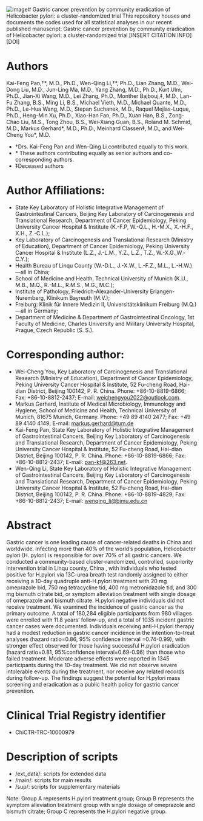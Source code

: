 ![image](https://github.com/PUCI-EPI/GC_PREV_HP_CRT/assets/171912045/939fc9d8-6e08-490d-ae67-26835a186f1c)# Gastric cancer prevention by community eradication of Helicobacter pylori: a cluster-randomized trial
This repository houses and documents the codes used for all statistical analyses in our recent published manuscript: Gastric cancer prevention by community eradication of Helicobacter pylori: a cluster-randomized trial [INSERT CITATION INFO][DOI]



# Authors
Kai-Feng Pan,†\*, M.D., Ph.D., Wen-Qing Li,†\*, Ph.D., Lian Zhang, M.D., Wei-Dong Liu, M.D., Jun-Ling Ma, M.D., Yang Zhang, M.D., Ph.D., Kurt Ulm, Ph.D., Jian-Xi Wang, M.D., Lei Zhang, Ph.D., Monther Bajbouj,‡, M.D., Lan-Fu Zhang, B.S., Ming Li, B.S., Michael Vieth, M.D., Michael Quante, M.D., Ph.D., Le-Hua Wang, M.D., Stepan Suchanek, M.D., Raquel Mejías-Luque, Ph.D., Heng-Min Xu, Ph.D., Xiao-Han Fan, Ph.D., Xuan Han, B.S., Zong-Chao Liu, M.S., Tong Zhou, B.S., Wei-Xiang Guan, B.S., Roland M. Schmid, M.D., Markus Gerhard*, M.D., Ph.D., Meinhard Classen‡, M.D., and Wei-Cheng You*, M.D.


- †Drs. Kai-Feng Pan and Wen-Qing Li contributed equally to this work.  
- \* These authors contributing equally as senior authors and co-corresponding authors. 
- ‡Deceased authors


# Author Affiliations: 
- State Key Laboratory of Holistic Integrative Management of Gastrointestinal Cancers, Beijing Key Laboratory of Carcinogenesis and Translational Research, Department of Cancer Epidemiology, Peking University Cancer Hospital & Institute (K.-F.P, W.-Q.L., H.-M.X., X.-H.F., X.H., Z.-C.L.);
- Key Laboratory of Carcinogenesis and Translational Research (Ministry of Education), Department of Cancer Epidemiology, Peking University Cancer Hospital & Institute (L.Z., J.-L.M., Y.Z., L.Z., T.Z., W.-X.G.,W.-C.Y.);
- Health Bureau of Linqu County (W.-D.L., J.-X.W., L.-F.Z., M.L., L.-H.W.) —all in China;
- School of Medicine and Health, Technical University of Munich (K.U., M.B., M.Q., R.-M.L., R.M.S., M.G., M.C.);
- Institute of Pathology, Friedrich-Alexander-University Erlangen-Nuremberg, Klinikum Bayreuth (M.V.);
- Freiburg: Klinik für Innere Medizin II, Universitätsklinikum Freiburg (M.Q.) —all in Germany;
- Department of Medicine & Department of Gastrointestinal Oncology, 1st Faculty of Medicine, Charles University and Military University Hospital, Prague, Czech Republic (S. S.).

# Corresponding author:
- Wei-Cheng You, Key Laboratory of Carcinogenesis and Translational Research (Ministry of Education), Department of Cancer Epidemiology, Peking University Cancer Hospital & Institute, 52 Fu-cheng Road, Hai-dian District, Beijing 100142, P. R. China. Phone: +86-10-8819-6866; Fax: +86-10-8812-2437; E-mail: weichengyou2022@outlook.com.
- Markus Gerhard, Institute of Medical Microbiology, Immunology and Hygiene, School of Medicine and Health, Technical University of Munich, 81675 Munich, Germany. Phone: +49 89 4140 2477; Fax: +49 89 4140 4149; E-mail: markus.gerhard@tum.de
- Kai-Feng Pan, State Key Laboratory of Holistic Integrative Management of Gastrointestinal Cancers, Beijing Key Laboratory of Carcinogenesis and Translational Research, Department of Cancer Epidemiology, Peking University Cancer Hospital & Institute, 52 Fu-cheng Road, Hai-dian District, Beijing 100142, P. R. China. Phone: +86-10-8819-6866; Fax: +86-10-8812-2437; E-mail: pan-kf@263.net.
- Wen-Qing Li, State Key Laboratory of Holistic Integrative Management of Gastrointestinal Cancers, Beijing Key Laboratory of Carcinogenesis and Translational Research, Department of Cancer Epidemiology, Peking University Cancer Hospital & Institute, 52 Fu-cheng Road, Hai-dian District, Beijing 100142, P. R. China. Phone: +86-10-8819-4829; Fax: +86-10-8812-2437; E-mail: wenqing_li@bjmu.edu.cn


# Abstract
Gastric cancer is one leading cause of cancer-related deaths in China and worldwide. Infecting more than 40% of the world’s population, Helicobacter pylori (H. pylori) is responsible for over 70% of all gastric cancers. We conducted a community-based cluster-randomized, controlled, superiority intervention trial in Linqu county, China , with individuals who tested positive for H.pylori via 13C-urea breath test randomly assigned to either receiving a 10-day quadruple anti-H.pylori treatment with 20 mg omeprazole bid, 750 mg tetracycline tid, 400 mg metronidazole tid, and 300 mg bismuth citrate bid, or symptom alleviation treatment with single dosage of omeprazole and bismuth citrate. H.pylori negative individuals did not receive treatment. We examined the incidence of gastric cancer as the primary outcome. A total of 180,284 eligible participants from 980 villages were enrolled with 11.8 years’ follow-up, and a total of 1035 incident gastric cancer cases were documented. Individuals receiving anti-H.pylori therapy had a modest reduction in gastric cancer incidence in the intention-to-treat analyses (hazard ratio=0.86, 95% confidence interval =0.74-0.99), with stronger effect observed for those having successful H.pylori eradication (hazard ratio=0.81, 95%confidence interval=0.69-0.96) than those who failed treatment. Moderate adverse effects were reported in 1345 participants during the 10-day treatment. We did not observe severe intolerable events during the treatment, nor receive any related records during follow-up. The findings suggest the potential for H.pylori mass screening and eradication as a public health policy for gastric cancer prevention.


# Clinical Trial Registry identifier

- ChiCTR-TRC-10000979


# Description of scripts
- /ext_data/: scripts for extended data
- /main/: scripts for main results
- /sup/: scripts for supplementary materials

Note: Group A represents H.pylori treatment group; Group B represents the symptom alleviation treatment group with single dosage of omeprazole and bismuth citrate; Group C represents the H.pylori negative group.


